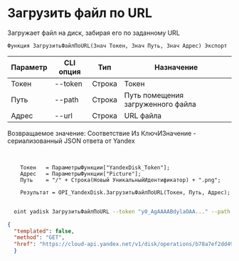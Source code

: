 ﻿---
sidebar_position: 11
---

# Загрузить файл по URL
 Загружает файл на диск, забирая его по заданному URL



`Функция ЗагрузитьФайлПоURL(Знач Токен, Знач Путь, Знач Адрес) Экспорт`

  | Параметр | CLI опция | Тип | Назначение |
  |-|-|-|-|
  | Токен | --token | Строка | Токен |
  | Путь | --path | Строка | Путь помещения загруженного файла |
  | Адрес | --url | Строка | URL файла |

  
  Возвращаемое значение:   Соответствие Из КлючИЗначение - сериализованный JSON ответа от Yandex

<br/>




```bsl title="Пример кода"
    Токен   = ПараметрыФункции["YandexDisk_Token"];
    Адрес   = ПараметрыФункции["Picture"];
    Путь    = "/" + Строка(Новый УникальныйИдентификатор) + ".png";

    Результат = OPI_YandexDisk.ЗагрузитьФайлПоURL(Токен, Путь, Адрес);
```



```sh title="Пример команды CLI"
    
  oint yadisk ЗагрузитьФайлПоURL --token "y0_AgAAAABdylaOAA..." --path "/Альпака.png" --url "https://raw.githubusercontent.com/Bayselonarrend/OpenIntegrations/main/Media/logo.png"

```

```json title="Результат"
{
  "templated": false,
  "method": "GET",
  "href": "https://cloud-api.yandex.net/v1/disk/operations/b78a7ef2dd49971aa22e5e72f2e615db885da9947d7c61b2822de23a99e855a1"
  }
```
